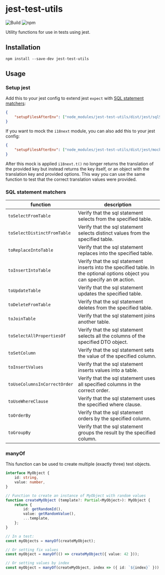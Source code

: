 # jest-test-utils

![Build](https://github.com/atheck/jest-test-utils/actions/workflows/release.yml/badge.svg)
![npm](https://img.shields.io/npm/v/jest-test-utils)

Utility functions for use in tests using jest.

## Installation

`npm install --save-dev jest-test-utils`

## Usage

### Setup jest

Add this to your jest config to extend jest `expect` with [SQL statement matchers](#sql-statement-matchers):

```json
{
    "setupFilesAfterEnv": ["node_modules/jest-test-utils/dist/jest/sqlStatementMatchers.js"]
}
```

If you want to mock the `i18next` module, you can also add this to your jest config:

```json
{
    "setupFilesAfterEnv": ["node_modules/jest-test-utils/dist/jest/mockI18next.js"]
}
```

After this mock is applied `i18next.t()` no longer returns the translation of the provided key but instead returns the key itself, or an object with the translation key and provided options. This way you can use the same function to test that the correct translation values were provided.

### SQL statement matchers

| function | description |
| --- | --- |
| `toSelectFromTable` | Verify that the sql statement selects from the specified table. |
| `toSelectDistinctFromTable` | Verify that the sql statement selects distinct values from the specified table. |
| `toReplaceIntoTable` | Verify that the sql statement replaces into the specified table. |
| `toInsertIntoTable` | Verify that the sql statement inserts into the specified table. In the optional options object you can specify an `OR` action. |
| `toUpdateTable` | Verify that the sql statement updates the specified table. |
| `toDeleteFromTable` | Verify that the sql statement deletes from the specified table. |
| `toJoinTable` | Verify that the sql statement joins another table. |
| `toSelectAllPropertiesOf` | Verify that the sql statement selects all the columns of the specified DTO object. |
| `toSetColumn` | Verify that the sql statement sets the value of the specified column. |
| `toInsertValues` | Verify that the sql statement inserts values into a table. |
| `toUseColumnsInCorrectOrder` | Verify that the sql statement uses all specified columns in the correct order. |
| `toUseWhereClause` | Verify that the sql statement uses the specified where clause. |
| `toOrderBy` | Verify that the sql statement orders by the specified column. |
| `toGroupBy` | Verify that the sql statement groups the result by the specified column. |

### manyOf

This function can be used to create multiple (exactly three) test objects.

```ts
interface MyObject {
    id: string,
    value: number,
}

// Function to create an instance of MyObject with random values
function createMyObject (template?: Partial<MyObject>): MyObject {
    return {
        id: getRandomId(),
        value: getRandomValue(),
        ...template,
    };
}

// In a test:
const myObjects = manyOf(createMyObject);

// Or setting fix values
const myObject = manyOf(() => createMyObject({ value: 42 }));

// Or setting values by index
const myObject = manyOf(createMyObject, index => ({ id: `${index}` }));
```
